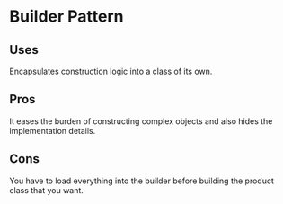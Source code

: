 # Builder Pattern

## Uses
Encapsulates construction logic into a class of its own.

## Pros
It eases the burden of constructing complex objects and also hides the implementation details.

## Cons
You have to load everything into the builder before building the product class that you want. 
